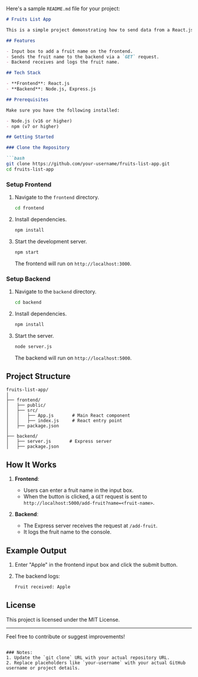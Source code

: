 Here's a sample `README.md` file for your project:

```markdown
# Fruits List App

This is a simple project demonstrating how to send data from a React.js frontend (running on `localhost:3000`) to an Express.js backend (running on `localhost:5000`) using the `GET` method.

## Features

- Input box to add a fruit name on the frontend.
- Sends the fruit name to the backend via a `GET` request.
- Backend receives and logs the fruit name.

## Tech Stack

- **Frontend**: React.js
- **Backend**: Node.js, Express.js

## Prerequisites

Make sure you have the following installed:

- Node.js (v16 or higher)
- npm (v7 or higher)

## Getting Started

### Clone the Repository

```bash
git clone https://github.com/your-username/fruits-list-app.git
cd fruits-list-app
```

### Setup Frontend

1. Navigate to the `frontend` directory.

   ```bash
   cd frontend
   ```

2. Install dependencies.

   ```bash
   npm install
   ```

3. Start the development server.

   ```bash
   npm start
   ```

   The frontend will run on `http://localhost:3000`.

### Setup Backend

1. Navigate to the `backend` directory.

   ```bash
   cd backend
   ```

2. Install dependencies.

   ```bash
   npm install
   ```

3. Start the server.

   ```bash
   node server.js
   ```

   The backend will run on `http://localhost:5000`.

## Project Structure

```
fruits-list-app/
│
├── frontend/
│   ├── public/
│   ├── src/
│   │   ├── App.js       # Main React component
│   │   ├── index.js     # React entry point
│   ├── package.json
│
├── backend/
│   ├── server.js       # Express server
│   ├── package.json
```

## How It Works

1. **Frontend**:
   - Users can enter a fruit name in the input box.
   - When the button is clicked, a `GET` request is sent to `http://localhost:5000/add-fruit?name=<fruit-name>`.

2. **Backend**:
   - The Express server receives the request at `/add-fruit`.
   - It logs the fruit name to the console.

## Example Output

1. Enter "Apple" in the frontend input box and click the submit button.
2. The backend logs:

   ```bash
   Fruit received: Apple
   ```

## License

This project is licensed under the MIT License.

---

Feel free to contribute or suggest improvements!
```

### Notes:
1. Update the `git clone` URL with your actual repository URL.
2. Replace placeholders like `your-username` with your actual GitHub username or project details.
